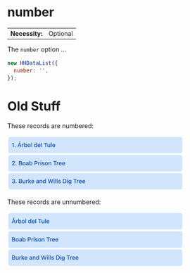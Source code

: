 # number

<table class="options-table">
  <tr>
    <th>Necessity:</th>
    <td>Optional</td>
  </tr>
</table>

The `number` option ...

``` js nonum
new HHDataList({
  number: '',
});
```

# Old Stuff

These records are numbered:

<p><img src="records-are-numbered-true.png" class="img-fluid d-block" width=400 loading="lazy"></p>

These records are unnumbered:

<p><img src="records-are-numbered-false.png" class="img-fluid d-block" width=400 loading="lazy"></p>